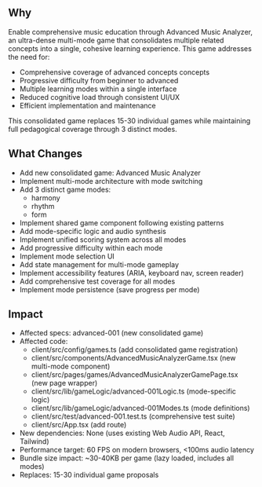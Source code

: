 ## Why
Enable comprehensive music education through Advanced Music Analyzer, an ultra-dense multi-mode game that consolidates multiple related concepts into a single, cohesive learning experience. This game addresses the need for:
- Comprehensive coverage of advanced concepts concepts
- Progressive difficulty from beginner to advanced
- Multiple learning modes within a single interface
- Reduced cognitive load through consistent UI/UX
- Efficient implementation and maintenance

This consolidated game replaces 15-30 individual games while maintaining full pedagogical coverage through 3 distinct modes.

## What Changes
- Add new consolidated game: Advanced Music Analyzer
- Implement multi-mode architecture with mode switching
- Add 3 distinct game modes:
  - harmony
  - rhythm
  - form
- Implement shared game component following existing patterns
- Add mode-specific logic and audio synthesis
- Implement unified scoring system across all modes
- Add progressive difficulty within each mode
- Implement mode selection UI
- Add state management for multi-mode gameplay
- Implement accessibility features (ARIA, keyboard nav, screen reader)
- Add comprehensive test coverage for all modes
- Implement mode persistence (save progress per mode)

## Impact
- Affected specs: advanced-001 (new consolidated game)
- Affected code:
  - client/src/config/games.ts (add consolidated game registration)
  - client/src/components/AdvancedMusicAnalyzerGame.tsx (new multi-mode component)
  - client/src/pages/games/AdvancedMusicAnalyzerGamePage.tsx (new page wrapper)
  - client/src/lib/gameLogic/advanced-001Logic.ts (mode-specific logic)
  - client/src/lib/gameLogic/advanced-001Modes.ts (mode definitions)
  - client/src/test/advanced-001.test.ts (comprehensive test suite)
  - client/src/App.tsx (add route)
- New dependencies: None (uses existing Web Audio API, React, Tailwind)
- Performance target: 60 FPS on modern browsers, <100ms audio latency
- Bundle size impact: ~30-40KB per game (lazy loaded, includes all modes)
- Replaces: 15-30 individual game proposals
